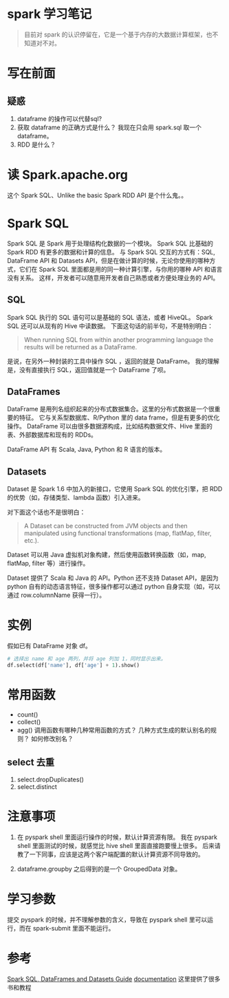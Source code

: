 # spark 学习笔记
> 目前对 spark 的认识停留在，它是一个基于内存的大数据计算框架，也不知道对不对。

# 写在前面
## 疑惑
1. dataframe 的操作可以代替sql?
2. 获取 dataframe 的正确方式是什么？ 我现在只会用 spark.sql 取一个 dataframe。
3. RDD 是什么？


# 读 Spark.apache.org
这个 Spark SQL、Unlike the basic Spark RDD API 是个什么鬼。。
# Spark SQL
Spark SQL 是 Spark 用于处理结构化数据的一个模块。
Spark SQL 比基础的 Spark RDD 有更多的数据和计算的信息。
与 Spark SQL 交互的方式有：SQL, DataFrame API 和 Datasets API，但是在做计算的时候，无论你使用的哪种方式，它们在 Spark SQL 里面都是用的同一种计算引擎，与你用的哪种 API 和语言没有关系。
这样，开发者可以随意用开发者自己熟悉或者方便处理业务的 API。

## SQL
Spark SQL 执行的 SQL 语句可以是基础的 SQL 语法，或者 HiveQL。
Spark SQL 还可以从现有的 Hive 中读数据。
下面这句话的前半句，不是特别明白：
> When running SQL from within another programming language the results will be returned as a DataFrame.

是说，在另外一种封装的工具中操作 SQL ，返回的就是 DataFrame。
我的理解是，没有直接执行 SQL，返回值就是一个 DataFrame 了呗。

## DataFrames
DataFrame 是用列名组织起来的分布式数据集合。这里的分布式数据是一个很重要的特征。
它与关系型数据库、R/Python 里的 data frame，但是有更多的优化操作。
DataFrame 可以由很多数据源构成，比如结构数据文件、Hive 里面的表、外部数据库和现有的 RDDs。

DataFrame API 有 Scala, Java, Python 和 R 语言的版本。

## Datasets
Dataset 是 Spark 1.6 中加入的新接口，它使用 Spark SQL 的优化引擎，把 RDD 的优势（如，存储类型、lambda 函数）引入进来。

对下面这个话也不是很明白：
>  A Dataset can be constructed from JVM objects and then manipulated using functional transformations (map, flatMap, filter, etc.).

Dataset 可以用 Java 虚拟机对象构建，然后使用函数转换函数（如，map, flatMap, filter 等）进行操作。

Dataset 提供了 Scala 和 Java 的 API。Python 还不支持 Dataset API，是因为 python 自有的动态语言特征，很多操作都可以通过 python 自身实现（如，可以通过 row.columnName 获得一行）。


# 实例
假如已有 DataFrame 对象 df。

```Python
# 选择出 name 和 age 两列，并将 age 列加 1，同时显示出来。
df.select(df['name'], df['age'] + 1).show()
```

# 常用函数
- count()
- collect()
- agg()
调用函数有哪种几种常用函数的方式？
几种方式生成的默认别名的规则？
如何修改别名？


## select 去重
1. select.dropDuplicates()
2. select.distinct

# 注意事项
1. 在 pyspark shell 里面运行操作的时候，默认计算资源有限。
我在  pyspark shell 里面测试的时候，就感觉比 hive shell 里面直接跑要慢上很多。
后来请教了一下同事，应该是这两个客户端配置的默认计算资源不同导致的。

2. dataframe.groupby 之后得到的是一个 GroupedData 对象。


# 学习参数
提交 pyspark 的时候，并不理解参数的含义，导致在 pyspark shell 里可以运行，而在 spark-submit 里面不能运行。



# 参考
[Spark SQL, DataFrames and Datasets Guide](https://spark.apache.org/docs/preview/sql-programming-guide.html)
[documentation](http://spark.apache.org/documentation.html)
这里提供了很多书和教程
